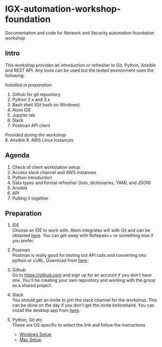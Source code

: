 # IGX-automation-workshop-foundation
Documentation and code for Network and Security automation foundation workshop

## Intro

This workshop provides an introduction or refresher to Git, Python, Ansible and REST API. Any tools can be used but the tested environment uses the following:

*Installed in preparation*  
1. Github for git repository
2. Python 2.x and 3.x
3. Bash shell (Git bash on Windows)
4. Atom IDE
5. Jupyter lab
6. Slack
7. Postman API client  

*Provided during the workshop*  
  8. Ansible
  9. AWS Linux instances


## Agenda

1. Check of client workstation setup
2. Access slack channel and AWS instances
3. Python introduction
4. Data types and format refresher (lists, dictionaries, YAML and JSON)
5. Ansible
6. API
7. Putting it together


## Preparation

1. IDE  
   Choose an IDE to work with. Atom integrates will with Git and can be obtained [here](https://atom.io).
 You can get away with Notepad++ or something else if you prefer.

2. Postman  
   Postman is really good for testing out API calls and converting into python or cURL. Download from [here](https://www.getpostman.com/downloads/).

3. Github  
   Go to https://github.com and sign up for an account if you don't have one. You'll be creating your own repository and working with the group as a shared project.

4. Slack  
   You should get an invite to join the slack channel for the workshop. This can be done on the day if you don't get the invite beforehand. You can install the desktop app from [here](https://slack.com/intl/en-gb/downloads).

5. Python, Git etc.  
   These are OS specific to select the link and follow the instructions  
   * [Windows Setup](https://github.com/ePlusPS/IGX-automation-workshop-foundation/blob/master/Windows-setup.md)  
   * [Mac Setup](https://github.com/ePlusPS/IGX-automation-workshop-foundation/blob/master/Mac-setup.md)  
